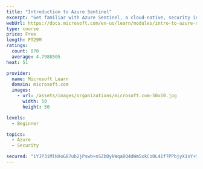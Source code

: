 ```yaml
---
title: "Introduction to Azure Sentinel"
excerpt: "Get familiar with Azure Sentinel, a cloud-native, security information and event management (SIEM) service."
webUrl: https://docs.microsoft.com/en-us/learn/modules/intro-to-azure-sentinel/
type: course
price: Free
length: PT29M
ratings:
  count: 870
  average: 4.7988505
heat: 51

provider:
  name: Microsoft Learn
  domain: microsoft.com
  images:
    - url: /assets/images/organizations/microsoft.com-50x50.jpg
      width: 50
      height: 50

levels:
  - Beginner

topics:
  - Azure
  - Security

secured: "iYJP3iMlNXoG87ub2jPswb+nSZbDykWqa8Q4dWm5xkCo0L41f7PPbjyX1sY+SVaZTi6W2p4HN9sYv/wArEqEwnb8mlclLQyos6isrt1BKaAfDLnVisso4t8rpObgsuf1VY+4lYqdQxMEYbd51zrElTAdpaf6yyPHfnF03LH+EMP2Y3Yj9jza168CaYZ0UPkTojSP+wnvY2DwEJRJnBxNr9etyW3Jt9D60XAZxadPdpzFiJUdOfY57tR7H0iXiZBpUZ9VSm2/05RvnwMF2Dfvwj7WeNIYyzls2O/l+yiAfajTNReJUpIminXlark98igOaN+NPhiaYOFiR1xd/GFEK1PXUJArJ//UiRtMSwDE3sd5Mr1bOUfVvPVvtKBLQa5Ucyg0zLfHKGNJFGRBxisX+E3rfI8ppzgg/teu0eP8BWY=;7RzWlzXjCzc72HgKGmutUQ=="
---
```


